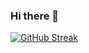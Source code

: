 ### Hi there 👋

<!--
**Keisynascimento/Keisynascimento** is a ✨ _special_ ✨ repository because its `README.md` (this file) appears on your GitHub profile.
-->

[![GitHub Streak](https://streak-stats.demolab.com/?user=Keisynascimento&theme=dark)](https://git.io/streak-stats)
